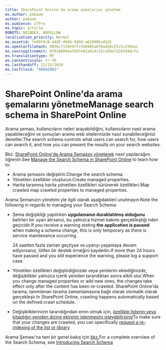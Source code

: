 ```yaml
---
title: SharePoint Online'da arama şemalarını yönetme
ms.author: pebaum
author: pebaum
ms.audience: ITPro
ms.topic: article
ROBOTS: NOINDEX, NOFOLLOW
localization_priority: Normal
ms.assetid: fe00f4c0-44d5-49d4-9db0-a62698bcd1d1
ms.openlocfilehash: 9836cf139e97fc556995a8f0ad38c51c5c2392ac
ms.sourcegitcommit: 0f0186044a3597e42ad14c32ca58e7224344dcfa
ms.translationtype: MT
ms.contentlocale: tr-TR
ms.lasthandoff: 12/15/2019
ms.locfileid: "40042983"
---
```

# <a name="manage-search-schema-in-sharepoint-online"></a><span data-ttu-id="316ce-102">SharePoint Online'da arama şemalarını yönetme</span><span class="sxs-lookup"><span data-stu-id="316ce-102">Manage search schema in SharePoint Online</span></span>

<span data-ttu-id="316ce-103">Arama şeması, kullanıcıların neleri arayabildiğini, kullanıcıların nasıl arama yapabileceğini ve sonuçları arama web sitelerinizde nasıl sunabileceğinizi denetler.</span><span class="sxs-lookup"><span data-stu-id="316ce-103">The search schema controls what users can search for, how users can search it, and how you can present the results on your search websites.</span></span> 

<span data-ttu-id="316ce-104">Bkz. [SharePoint Online'da Arama Şemasını yöneterek](https://docs.microsoft.com/sharepoint/manage-search-schema) nasıl yapılacağını öğrenin:</span><span class="sxs-lookup"><span data-stu-id="316ce-104">See [Manage the Search Schema in SharePoint Online](https://docs.microsoft.com/sharepoint/manage-search-schema) to learn how to:</span></span> 
- <span data-ttu-id="316ce-105">Arama şemasını değiştirin.</span><span class="sxs-lookup"><span data-stu-id="316ce-105">Change the search schema.</span></span>
- <span data-ttu-id="316ce-106">Yönetilen özellikler oluşturun.</span><span class="sxs-lookup"><span data-stu-id="316ce-106">Create managed properties.</span></span>
- <span data-ttu-id="316ce-107">Harita taranmış harita yönetilen özellikleri sürünerek özellikleri.</span><span class="sxs-lookup"><span data-stu-id="316ce-107">Map crawled map crawled properties to managed properties.</span></span>

<span data-ttu-id="316ce-108">Arama Şemanızın yönetimi yle ilgili olarak aşağıdakileri unutmayın:</span><span class="sxs-lookup"><span data-stu-id="316ce-108">Note the following in regards to managing your Search Schema:</span></span>

- <span data-ttu-id="316ce-109">Şema değişikliği yapılırken **uygulamanın duraklatılmış olduğunu** belirten bir uyarı alırsanız, bu yalnızca hizmet bakımı gerçekleştiği nden geçicidir.</span><span class="sxs-lookup"><span data-stu-id="316ce-109">If you receive a warning stating **the application is paused** when making a schema change, this is only temporary as there is service maintenance occurring.</span></span> 

    <span data-ttu-id="316ce-110">24 saatten fazla zaman geçtiyse ve uyarıyı yaşamaya devam ediyorsanız, lütfen bir destek örneğini kaydedin.</span><span class="sxs-lookup"><span data-stu-id="316ce-110">If more than 24 hours have passed and you still experience the warning, please log a support case.</span></span>
- <span data-ttu-id="316ce-111">Yönetilen özellikleri değiştirdiğinizde veya yenilerini eklediğinizde, değişiklikler yalnızca içerik yeniden tarandıktan sonra etkili olur.</span><span class="sxs-lookup"><span data-stu-id="316ce-111">When you change managed properties or add new ones, the changes take effect only after the content has been re-crawled.</span></span> <span data-ttu-id="316ce-112">SharePoint Online'da tarama, tanımlanan tarama zamanlamasına bağlı olarak otomatik olarak gerçekleşir.</span><span class="sxs-lookup"><span data-stu-id="316ce-112">In SharePoint Online, crawling happens automatically based on the defined crawl schedule.</span></span>
- <span data-ttu-id="316ce-113">Değişikliklerinizin tarandığından emin olmak için, [özellikle listenin veya kitaplığın yeniden dizine ekininin istenmesini isteyebilirsiniz](https://docs.microsoft.com/sharepoint/manage-search-schema#request-re-indexing-of-a-document-library-or-list)</span><span class="sxs-lookup"><span data-stu-id="316ce-113">To make sure that your changes are crawled, you can specifically [request a re-indexing of the list or library](https://docs.microsoft.com/sharepoint/manage-search-schema#request-re-indexing-of-a-document-library-or-list)</span></span> 

<span data-ttu-id="316ce-114">Arama Şeması'na tam bir genel bakış için [bkz.](https://blogs.technet.microsoft.com/tothesharepoint/2012/11/25/introducing-search-schema-for-sharepoint-2013/)</span><span class="sxs-lookup"><span data-stu-id="316ce-114">For a complete overview of the Search Schema, see [Introducing Search Schema](https://blogs.technet.microsoft.com/tothesharepoint/2012/11/25/introducing-search-schema-for-sharepoint-2013/)</span></span> 


